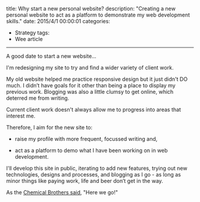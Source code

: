 title: Why start a new personal website?
description: "Creating a new personal website to act as a platform to demonstrate my web development skills."
date: 2015/4/1 00:00:01
categories:
- Strategy
tags:
- Wee article
---

A good date to start a new website…

I'm redesigning my site to try and find a wider variety of client work.

My old website helped me practice responsive design but it just didn't DO much. I didn’t have goals for it other than being a place to display my previous work. Blogging was also a little clumsy to get online, which deterred me from writing.

<!-- more -->

Current client work doesn't always allow me to progress into areas that interest me.

Therefore, I aim for the new site to:

* raise my profile with more frequent, focussed writing and,

* act as a platform to demo what I have been working on in web development.

I'll develop this site in public, iterating to add new features, trying out new technologies, designs and processes, and blogging as I go -  as long as minor things like paying work, life and beer don’t get in the way.

As the [Chemical Brothers said](https://www.youtube.com/watch?v=tpKCqp9CALQ), "Here we go!"